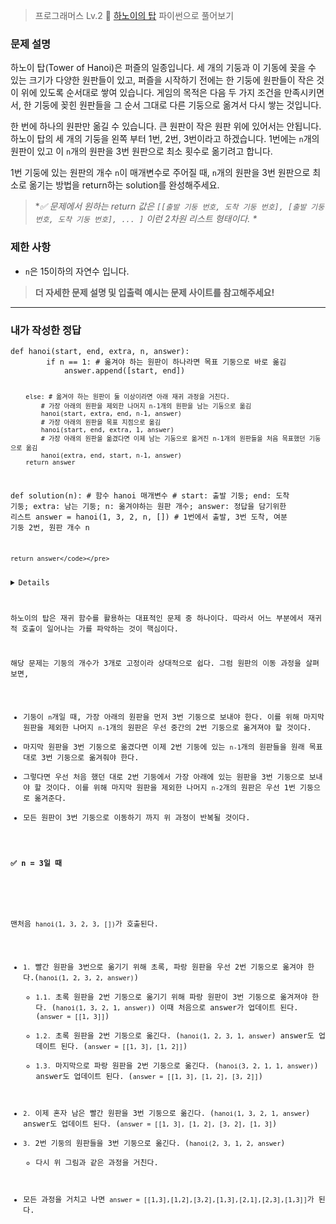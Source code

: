 <blockquote>
<p>프로그래머스 Lv.2 🌿
<a href="https://school.programmers.co.kr/learn/courses/30/lessons/12946">하노이의 탑</a>
파이썬으로 풀어보기</p>
</blockquote>
<h3 id="문제-설명">문제 설명</h3>
<p>하노이 탑(Tower of Hanoi)은 퍼즐의 일종입니다. 세 개의 기둥과 이 기동에 꽂을 수 있는 크기가 다양한 원판들이 있고, 퍼즐을 시작하기 전에는 한 기둥에 원판들이 작은 것이 위에 있도록 순서대로 쌓여 있습니다. 게임의 목적은 다음 두 가지 조건을 만족시키면서, 한 기둥에 꽂힌 원판들을 그 순서 그대로 다른 기둥으로 옮겨서 다시 쌓는 것입니다.</p>
<p>한 번에 하나의 원판만 옮길 수 있습니다.
큰 원판이 작은 원판 위에 있어서는 안됩니다.
하노이 탑의 세 개의 기둥을 왼쪽 부터 1번, 2번, 3번이라고 하겠습니다. 1번에는 <code>n</code>개의 원판이 있고 이 <code>n</code>개의 원판을 3번 원판으로 최소 횟수로 옮기려고 합니다.</p>
<p>1번 기둥에 있는 원판의 개수 <code>n</code>이 매개변수로 주어질 때, <code>n</code>개의 원판을 3번 원판으로 최소로 옮기는 방법을 return하는 solution를 완성해주세요.</p>
<blockquote>
<p>*<em>✅ 문제에서 원하는 return 값은 <code>[[출발 기둥 번호, 도착 기둥 번호], [출발 기둥 번호, 도착 기둥 번호], ... ]</code> 이런 2차원 리스트 형태이다.  *</em></p>
</blockquote>
<h3 id="제한-사항">제한 사항</h3>
<ul>
<li><code>n</code>은 15이하의 자연수 입니다.</li>
</ul>
<blockquote>
<p><strong>더 자세한 문제 설명 및 입출력 예시는 문제 사이트를 참고해주세요!</strong></p>
</blockquote>
<hr />
<h3 id="내가-작성한-정답">내가 작성한 정답</h3>
<pre><code class="language-python">def hanoi(start, end, extra, n, answer):
        if n == 1: # 옮겨야 하는 원판이 하나라면 목표 기둥으로 바로 옮김
            answer.append([start, end])

        else: # 옮겨야 하는 원판이 둘 이상이라면 아래 재귀 과정을 거친다.
            # 가장 아래의 원판을 제외한 나머지 n-1개의 원판을 남는 기둥으로 옮김
            hanoi(start, extra, end, n-1, answer) 
            # 가장 아래의 원판을 목표 지점으로 옮김
            hanoi(start, end, extra, 1, answer) 
            # 가장 아래의 원판을 옮겼다면 이제 남는 기둥으로 옮겨진 n-1개의 원판들을 처음 목표했던 기둥으로 옮김
            hanoi(extra, end, start, n-1, answer) 
        return answer 

def solution(n):
    # 함수 hanoi 매개변수
    # start: 출발 기둥; end: 도착 기둥; extra: 남는 기둥; n: 옮겨야하는 원판 개수; answer: 정답을 담기위한 리스트
    answer = hanoi(1, 3, 2, n, []) # 1번에서 출발, 3번 도착, 여분 기둥 2번, 원판 개수 n

    return answer</code></pre>
<details>
✅ 주석 없는 코드 (velog는 왜 토글 구현이 안 될까요...🥲) 
<div>
  <pre>
      def hanoi(start, end, extra, n, answer):
          if n == 1:
              answer.append([start, end])
          else:
              hanoi(start, extra, end, n-1, answer)
              hanoi(start, end, extra, 1, answer)
              hanoi(extra, end, start, n-1, answer)
          return answer

<pre><code>  def solution(n):
      answer = hanoi(1, 3, 2, n, [])
      return answer</code></pre><p>  </pre></p>
</div>
</details>


<p>하노이의 탑은 재귀 함수를 활용하는 대표적인 문제 중 하나이다. 따라서 어느 부분에서 재귀적 호출이 일어나는 가를 파악하는 것이 핵심이다. </p>
<p>해당 문제는 기둥의 개수가 3개로 고정이라 상대적으로 쉽다. 그럼 원판의 이동 과정을 살펴보면,</p>
<ul>
<li>기둥이 <code>n</code>개일 때, 가장 아래의 원판을 먼저 3번 기둥으로 보내야 한다. 이를 위해 마지막 원판을 제외한 나머지 <code>n-1</code>개의 원판은 우선 중간의 2번 기둥으로 옮겨져야 할 것이다. </li>
<li>마지막 원판을 3번 기둥으로 옮겼다면 이제 2번 기둥에 있는 <code>n-1</code>개의 원판들을 원래 목표대로 3번 기둥으로 옮겨줘야 한다. </li>
<li>그렇다면 우선 처음 했던 대로 2번 기둥에서 가장 아래에 있는 원판을 3번 기둥으로 보내야 할 것이다. 이를 위해 마지막 원판을 제외한 나머지 <code>n-2</code>개의 원판은 우선 1번 기둥으로 옮겨준다. </li>
<li>모든 원판이 3번 기둥으로 이동하기 까지 위 과정이 반복될 것이다. </li>
</ul>
<h4 id="✅-n--3일-때">✅ n = 3일 때</h4>
<p><img alt="" src="https://velog.velcdn.com/images/yje9802/post/2448879e-b69a-4af8-acca-126879a532cd/image.jpeg" /></p>
<p>맨처음 <code>hanoi(1, 3, 2, 3, [])</code>가 호출된다.</p>
<ul>
<li><code>1.</code> 빨간 원판을 3번으로 옮기기 위해 초록, 파랑 원판을 우선 2번 기둥으로 옮겨야 한다.(<code>hanoi(1, 2, 3, 2, answer)</code>)<ul>
<li><code>1.1.</code> 초록 원판을 2번 기둥으로 옮기기 위해 파랑 원판이 3번 기둥으로 옮겨져야 한다. (<code>hanoi(1, 3, 2, 1, answer)</code>) 이때 처음으로 answer가 업데이트 된다. (<code>answer = [[1, 3]]</code>)</li>
<li><code>1.2.</code> 초록 원판을 2번 기둥으로 옮긴다. (<code>hanoi(1, 2, 3, 1, answer</code>) answer도 업데이트 된다. (<code>answer = [[1, 3], [1, 2]]</code>)</li>
<li><code>1.3.</code> 마지막으로 파랑 원판을 2번 기둥으로 옮긴다. (<code>hanoi(3, 2, 1, 1, answer)</code>) answer도 업데이트 된다. (<code>answer = [[1, 3], [1, 2], [3, 2]]</code>)</li>
</ul>
</li>
<li><code>2.</code> 이제 혼자 남은 빨간 원판을 3번 기둥으로 옮긴다. (<code>hanoi(1, 3, 2, 1, answer</code>) answer도 업데이트 된다. (<code>answer = [[1, 3], [1, 2], [3, 2], [1, 3]</code>)</li>
<li><code>3.</code> 2번 기둥의 원판들을 3번 기둥으로 옮긴다. (<code>hanoi(2, 3, 1, 2, answer</code>)<ul>
<li>다시 위 그림과 같은 과정을 거친다. </li>
</ul>
</li>
<li>모든 과정을 거치고 나면 <code>answer = [[1,3],[1,2],[3,2],[1,3],[2,1],[2,3],[1,3]]</code>가 된다.</li>
</ul>